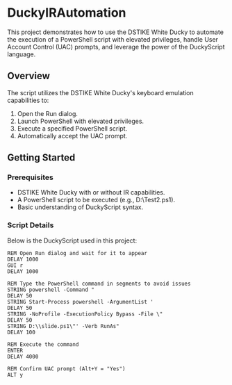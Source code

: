 # DuckyIRAutomation

This project demonstrates how to use the DSTIKE White Ducky to automate the execution of a PowerShell script with elevated privileges, handle User Account Control (UAC) prompts, and leverage the power of the DuckyScript language.

## Overview

The script utilizes the DSTIKE White Ducky's keyboard emulation capabilities to:
1. Open the Run dialog.
2. Launch PowerShell with elevated privileges.
3. Execute a specified PowerShell script.
4. Automatically accept the UAC prompt.

## Getting Started

### Prerequisites

- DSTIKE White Ducky with  or without IR capabilities.
- A PowerShell script to be executed (e.g., D:\Test2.ps1).
- Basic understanding of DuckyScript syntax.

### Script Details

Below is the DuckyScript used in this project:
```plaintext
REM Open Run dialog and wait for it to appear
DELAY 1000
GUI r
DELAY 1000

REM Type the PowerShell command in segments to avoid issues
STRING powershell -Command "
DELAY 50
STRING Start-Process powershell -ArgumentList '
DELAY 50
STRING -NoProfile -ExecutionPolicy Bypass -File \"
DELAY 50
STRING D:\\slide.ps1\"' -Verb RunAs"
DELAY 100

REM Execute the command
ENTER
DELAY 4000

REM Confirm UAC prompt (Alt+Y = "Yes")
ALT y
```
